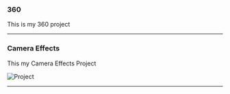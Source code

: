 ### 360

This is my 360 project

<script src="//360.vizor.io/scripts/embed.js" data-vizorurl="https://360.vizor.io/embed/v/y0xed" ></script>

***



### Camera Effects

This my Camera Effects Project

![Project](Portfolio/https://github.com/DocHoliday1/DocHoliday1.github.io/blob/master/Project.JPG?raw=true "Optional Title")

***
